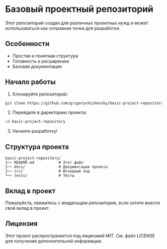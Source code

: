# Базовый проектный репозиторий

Этот репозиторий создан для различных проектных нужд и может использоваться как отправная точка для разработки.

## Особенности

- Простая и понятная структура
- Готовность к расширению
- Базовая документация

## Начало работы

1. Клонируйте репозиторий:
```bash
git clone https://github.com/grigorychizhevsky/basic-project-repository.git
```

2. Перейдите в директорию проекта:
```bash
cd basic-project-repository
```

3. Начните разработку!

## Структура проекта

```
basic-project-repository/
├── README.md           # Этот файл
├── docs/               # Документация проекта
├── src/                # Исходный код
└── tests/              # Тесты
```

## Вклад в проект

Пожалуйста, свяжитесь с владельцем репозитория, если хотите внести свой вклад в проект.

## Лицензия

Этот проект распространяется под лицензией MIT. См. файл LICENSE для получения дополнительной информации.
